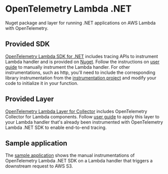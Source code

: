 # OpenTelemetry Lambda .NET

Nuget package and layer for running .NET applications on AWS Lambda with OpenTelemetry.

## Provided SDK

[OpenTelemetry Lambda SDK for .NET](https://github.com/open-telemetry/opentelemetry-dotnet-contrib/tree/main/src/OpenTelemetry.Instrumentation.AWSLambda) includes tracing APIs to instrument Lambda handler and is provided on [Nuget](https://www.nuget.org/packages/OpenTelemetry.Instrumentation.AWSLambda/1.1.0-beta2). Follow the instructions on [user guide](https://aws-otel.github.io/docs/getting-started/lambda/lambda-dotnet#instrumentation) to manually instrument the Lambda handler.
For other instrumentations, such as http, you'll need to include the corresponding library instrumentation from the [instrumentation project](https://github.com/open-telemetry/opentelemetry-dotnet) and modify your code to initialize it in your function.

## Provided Layer

[OpenTelemetry Lambda Layer for Collector](https://aws-otel.github.io/docs/getting-started/lambda/lambda-dotnet#lambda-layer) includes OpenTelemetry Collector for Lambda components. Follow [user guide](https://aws-otel.github.io/docs/getting-started/lambda/lambda-dotnet#enable-tracing) to apply this layer to your Lambda handler that's already been instrumented with OpenTelemetry Lambda .NET SDK to enable end-to-end tracing.

## Sample application

The [sample application](https://github.com/lupengamzn/opentelemetry-lambda/blob/main/dotnet/sample-apps/aws-sdk/wrapper/SampleApps/AwsSdkSample/Function.cs) shows the manual instrumentations of OpenTelemetry Lambda .NET SDK on a Lambda handler that triggers a downstream request to AWS S3.
